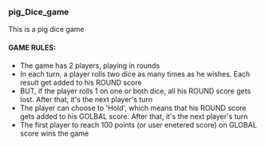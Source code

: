 ### pig_Dice_game
This is a pig dice game
#### GAME RULES:

- The game has 2 players, playing in rounds
- In each turn, a player rolls two dice as many times as he wishes. Each result get added to his ROUND score
- BUT, if the player rolls 1 on one or both dice, all his ROUND score gets lost. After that, it's the next player's turn
- The player can choose to 'Hold', which means that his ROUND score gets added to his GOLBAL score. After that, it's the next player's turn
- The first player to reach 100 points (or user enetered score) on GLOBAL score wins the game
